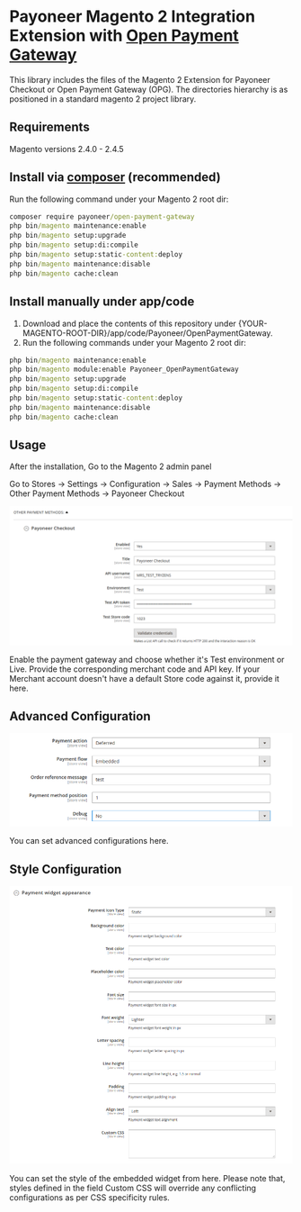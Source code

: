 # Payoneer Magento 2 Integration Extension with [Open Payment Gateway](https://www.optile.io/opg)

This library includes the files of the Magento 2 Extension for Payoneer Checkout or Open Payment Gateway (OPG). The directories hierarchy is as positioned in a standard magento 2 project library.

## Requirements

Magento versions 2.4.0 - 2.4.5

## Install via [composer](https://getcomposer.org/download/) (recommended)

Run the following command under your Magento 2 root dir:

```cmd
composer require payoneer/open-payment-gateway
php bin/magento maintenance:enable
php bin/magento setup:upgrade
php bin/magento setup:di:compile
php bin/magento setup:static-content:deploy
php bin/magento maintenance:disable
php bin/magento cache:clean
```

## Install manually under app/code

1. Download and place the contents of this repository under {YOUR-MAGENTO-ROOT-DIR}/app/code/Payoneer/OpenPaymentGateway.
2. Run the following commands under your Magento 2 root dir:

```cmd
php bin/magento maintenance:enable
php bin/magento module:enable Payoneer_OpenPaymentGateway
php bin/magento setup:upgrade
php bin/magento setup:di:compile
php bin/magento setup:static-content:deploy
php bin/magento maintenance:disable
php bin/magento cache:clean
```

## Usage

After the installation, Go to the Magento 2 admin panel

Go to Stores -> Settings -> Configuration -> Sales -> Payment Methods -> Other Payment Methods -> Payoneer Checkout

![Payoneer Main Configuration](docs/img/payoneer_config.png)

Enable the payment gateway and choose whether it's Test environment or Live. Provide the corresponding merchant code and API key. If your Merchant account doesn't have a default Store code against it, provide it here.

## Advanced Configuration

![Payoneer Advanced Configuration](docs/img/payoneer_advanced_config.png)

You can set advanced configurations here.

## Style Configuration

![Payoneer Style Configuration](docs/img/payoneer_style_config.png)

You can set the style of the embedded widget from here. Please note that, styles defined in the field Custom CSS will override any conflicting configurations as per CSS specificity rules.
